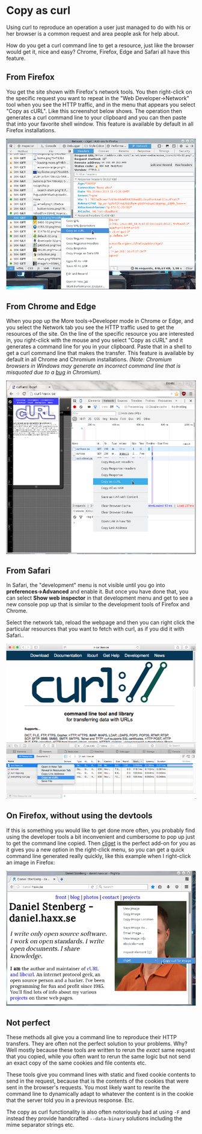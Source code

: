 # Copy as curl

Using curl to reproduce an operation a user just managed to do with his or her browser is a common request and area people ask for help about.

How do you get a curl command line to get a resource, just like the browser would get it, nice and easy? Chrome, Firefox, Edge and Safari all have this feature.

## From Firefox

You get the site shown with Firefox's network tools. You then right-click on the specific request you want to repeat in the "Web Developer->Network" tool when you see the HTTP traffic, and in the menu that appears you select "Copy as cURL". Like this screenshot below shows. The operation then generates a curl command line to your clipboard and you can then paste that into your favorite shell window. This feature is available by default in all Firefox installations.

![copy as curl with Firefox](firefox-copy-as-curl.png)

## From Chrome and Edge

When you pop up the More tools->Developer mode in Chrome or Edge, and you
select the Network tab you see the HTTP traffic used to get the resources of
the site. On the line of the specific resource you are interested in, you
right-click with the mouse and you select "Copy as cURL" and it generates a
command line for you in your clipboard. Paste that in a shell to get a curl
command line that makes the transfer. This feature is available by default in
all Chrome and Chromium installations. _(Note: Chromium browsers in Windows
may generate an incorrect command line that is misquoted due to a_
[_bug_](https://bugs.chromium.org/p/chromium/issues/detail?id=1242803) _in
Chromium)._

![copy as curl with Chrome](chrome-copy-as-curl.png)

## From Safari

In Safari, the "development" menu is not visible until you go into **preferences->Advanced** and enable it. But once you have done that, you can select **Show web inspector** in that development menu and get to see a new console pop up that is similar to the development tools of Firefox and Chrome.

Select the network tab, reload the webpage and then you can right click the
particular resources that you want to fetch with curl, as if you did it with
Safari..

![copy as curl with Safari](safari-copy-as-curl.png)

## On Firefox, without using the devtools

If this is something you would like to get done more often, you probably find using the developer tools a bit inconvenient and cumbersome to pop up just to get the command line copied. Then [cliget](https://addons.mozilla.org/en-US/firefox/addon/cliget/) is the perfect add-on for you as it gives you a new option in the right-click menu, so you can get a quick command line generated really quickly, like this example when I right-click an image in Firefox:

![cliget with Firefox](firefox-cliget.png)

## Not perfect

These methods all give you a command line to reproduce their HTTP transfers.
They are often not the perfect solution to your problems. Why? Well mostly
because these tools are written to rerun the _exact_ same request that you
copied, while you often want to rerun the same logic but not send an exact
copy of the same cookies and file contents etc.

These tools give you command lines with static and fixed cookie contents to
send in the request, because that is the contents of the cookies that were
sent in the browser's requests. You most likely want to rewrite the command
line to dynamically adapt to whatever the content is in the cookie that the
server told you in a previous response. Etc.

The copy as curl functionality is also often notoriously bad at using `-F` and
instead they provide handcrafted `--data-binary` solutions including the mime
separator strings etc.
